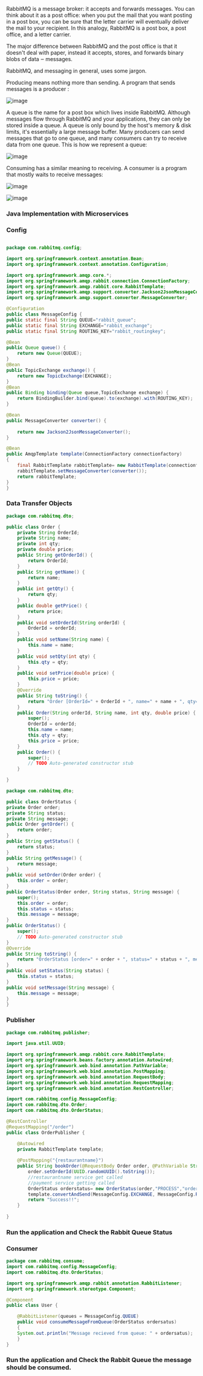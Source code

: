 RabbitMQ is a message broker: it accepts and forwards messages. You can think about it as a post office: when you put the mail that you want posting in a post box, you can be sure that the letter carrier will eventually deliver the mail to your recipient. In this analogy, RabbitMQ is a post box, a post office, and a letter carrier.

The major difference between RabbitMQ and the post office is that it doesn't deal with paper, instead it accepts, stores, and forwards binary blobs of data ‒ messages.

RabbitMQ, and messaging in general, uses some jargon.

Producing means nothing more than sending. A program that sends messages is a producer :

![image](https://user-images.githubusercontent.com/84008107/136219609-1c5acfa7-acc5-4059-8afa-7e0dcd7cc999.png)


A queue is the name for a post box which lives inside RabbitMQ. Although messages flow through RabbitMQ and your applications, they can only be stored inside a queue. A queue is only bound by the host's memory & disk limits, it's essentially a large message buffer. Many producers can send messages that go to one queue, and many consumers can try to receive data from one queue. This is how we represent a queue:

![image](https://user-images.githubusercontent.com/84008107/136219670-862e7719-7501-4e8e-91f5-07f375a2f352.png)

Consuming has a similar meaning to receiving. A consumer is a program that mostly waits to receive messages:

![image](https://user-images.githubusercontent.com/84008107/136219764-0926408a-0db6-40c7-a4d4-09b1941db036.png)



![image](https://user-images.githubusercontent.com/84008107/136219251-7c3e920d-f74d-4978-b5ec-63fb04ecec5b.png)

### Java Implementation with Microservices

### Config 
```java

package com.rabbitmq.config;

import org.springframework.context.annotation.Bean;
import org.springframework.context.annotation.Configuration;

import org.springframework.amqp.core.*;
import org.springframework.amqp.rabbit.connection.ConnectionFactory;
import org.springframework.amqp.rabbit.core.RabbitTemplate;
import org.springframework.amqp.support.converter.Jackson2JsonMessageConverter;
import org.springframework.amqp.support.converter.MessageConverter;

@Configuration
public class MessageConfig {
public static final String QUEUE="rabbit_queue";
public static final String EXCHANGE="rabbit_exchange";
public static final String ROUTING_KEY="rabbit_routingkey";

@Bean
public Queue queue() {
	return new Queue(QUEUE);
}
@Bean
public TopicExchange exchange() {
	return new TopicExchange(EXCHANGE);
}
@Bean
public Binding binding(Queue queue,TopicExchange exchange) {
	return BindingBuilder.bind(queue).to(exchange).with(ROUTING_KEY);
}

@Bean
public MessageConverter converter() {
	
	return new Jackson2JsonMessageConverter();
}

@Bean
public AmqpTemplate template(ConnectionFactory connectionfactory)
{
	final RabbitTemplate rabbitTemplate= new RabbitTemplate(connectionfactory);
	rabbitTemplate.setMessageConverter(converter());
	return rabbitTemplate;
}
}

```

### Data Transfer Objects

```java
package com.rabbitmq.dto;

public class Order {
	private String OrderId;
	private String name;
	private int qty;
	private double price;
	public String getOrderId() {
		return OrderId;
	}
	public String getName() {
		return name;
	}
	public int getQty() {
		return qty;
	}
	public double getPrice() {
		return price;
	}
	public void setOrderId(String orderId) {
		OrderId = orderId;
	}
	public void setName(String name) {
		this.name = name;
	}
	public void setQty(int qty) {
		this.qty = qty;
	}
	public void setPrice(double price) {
		this.price = price;
	}
	@Override
	public String toString() {
		return "Order [OrderId=" + OrderId + ", name=" + name + ", qty=" + qty + ", price=" + price + "]";
	}
	public Order(String orderId, String name, int qty, double price) {
		super();
		OrderId = orderId;
		this.name = name;
		this.qty = qty;
		this.price = price;
	}
	public Order() {
		super();
		// TODO Auto-generated constructor stub
	}

}

```

```java
package com.rabbitmq.dto;

public class OrderStatus {
private Order order;
private String status;
private String message;
public Order getOrder() {
	return order;
}
public String getStatus() {
	return status;
}
public String getMessage() {
	return message;
}
public void setOrder(Order order) {
	this.order = order;
}
public OrderStatus(Order order, String status, String message) {
	super();
	this.order = order;
	this.status = status;
	this.message = message;
}
public OrderStatus() {
	super();
	// TODO Auto-generated constructor stub
}
@Override
public String toString() {
	return "OrderStatus [order=" + order + ", status=" + status + ", message=" + message + "]";
}
public void setStatus(String status) {
	this.status = status;
}
public void setMessage(String message) {
	this.message = message;
}
}

```

### Publisher

```java
package com.rabbitmq.publisher;

import java.util.UUID;

import org.springframework.amqp.rabbit.core.RabbitTemplate;
import org.springframework.beans.factory.annotation.Autowired;
import org.springframework.web.bind.annotation.PathVariable;
import org.springframework.web.bind.annotation.PostMapping;
import org.springframework.web.bind.annotation.RequestBody;
import org.springframework.web.bind.annotation.RequestMapping;
import org.springframework.web.bind.annotation.RestController;

import com.rabbitmq.config.MessageConfig;
import com.rabbitmq.dto.Order;
import com.rabbitmq.dto.OrderStatus;

@RestController
@RequestMapping("/order")
public class OrderPublisher {

	@Autowired
	private RabbitTemplate template;
	
	@PostMapping("{restaurantname}")
	public String bookOrder(@RequestBody Order order, @PathVariable String restaurantname) {
		order.setOrderId(UUID.randomUUID().toString());
		//restaurantname service get called
		//payment service getting called
		OrderStatus orderstatus= new OrderStatus(order,"PROCESS","order place successfully" + restaurantname);
		template.convertAndSend(MessageConfig.EXCHANGE, MessageConfig.ROUTING_KEY,orderstatus);
		return "Success!!";
	}
	
}

```

### Run the application and Check the Rabbit Queue Status


### Consumer

```java
package com.rabbitmq.consume;
import com.rabbitmq.config.MessageConfig;
import com.rabbitmq.dto.OrderStatus;

import org.springframework.amqp.rabbit.annotation.RabbitListener;
import org.springframework.stereotype.Component;

@Component
public class User {

	@RabbitListener(queues = MessageConfig.QUEUE) 
	public void consumeMessageFromQueue(OrderStatus ordersatus)
	{
	System.out.println("Message recieved from queue: " + ordersatus);	
	}
}
```
### Run the application and Check the Rabbit Queue the message should be consumed.
